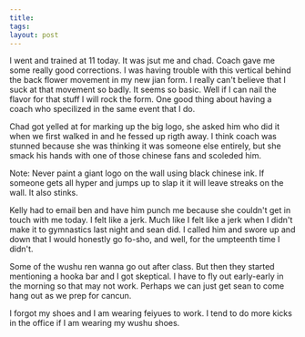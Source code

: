 ```yaml
---
title: 
tags: 
layout: post
---
```

I went and trained at 11 today.  It was jsut me and chad.  Coach gave me some really good corrections.  I was having trouble with this vertical behind the back flower movement in my new jian form.  I really can't believe that I suck at that movement so badly.  It seems so basic.  Well if I can nail the flavor for that stuff I will rock the form.  One good thing about having a coach who specilized in the same event that I do. 



Chad got yelled at for marking up the big logo, she asked him who did it when we first walked in and he fessed up rigth away.  I think coach was stunned because she was thinking it was someone else entirely, but she smack his hands with one of those chinese fans and scoleded him.



Note: Never paint a giant logo on the wall using black chinese ink.  If someone gets all hyper and jumps up to slap it it will leave streaks on the wall.  It also stinks.  



Kelly had to email ben and have him punch me because she couldn't get in touch with me today.  I felt like a jerk.  Much like I felt like a jerk when I didn't make it to gymnastics last night and sean did.  I called him and swore up and down that I would honestly go fo-sho, and well, for the umpteenth time I didn't.  



Some of the wushu ren wanna go out after class.  But then they started mentioning a hooka bar and I got skeptical.  I have to fly out early-early in the morning so that may not work.  Perhaps we can just get sean to come hang out as we prep for cancun.  



I forgot my shoes and I am wearing feiyues to work.  I tend to do more kicks in the office if I am wearing my wushu shoes.
